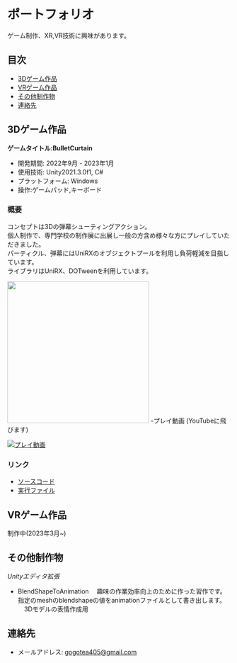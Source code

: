 # ポートフォリオ

ゲーム制作、XR,VR技術に興味があります。

## 目次

- [3Dゲーム作品](#3Dゲーム作品)
- [VRゲーム作品](#VRゲーム作品)
- [その他制作物](#その他制作物)
- [連絡先](#連絡先)

## 3Dゲーム作品

**ゲームタイトル:BulletCurtain**

- 開発期間: 2022年9月 - 2023年1月
- 使用技術: Unity2021.3.0f1, C#
- プラットフォーム: Windows
- 操作:ゲームパッド,キーボード


### 概要

コンセプトは3Dの弾幕シューティングアクション。  
個人制作で、専門学校の制作展に出展し一般の方含め様々な方にプレイしていただきました。  
パーティクル、弾幕にはUniRXのオブジェクトプールを利用し負荷軽減を目指しています。  
ライブラリはUniRX、DOTweenを利用しています。

<img src="https://user-images.githubusercontent.com/77870800/235052920-85d52312-76b0-4d45-b36a-f9fceb3acb26.png" width="320px">
-プレイ動画 (YouTubeに飛びます)

[![プレイ動画](https://user-images.githubusercontent.com/77870800/236733475-965175bb-c096-4fcf-9ac5-877628d6f66d.png)](https://youtu.be/_52kX6OfE8A)


### リンク

- [ソースコード](https://github.com/Tsujishogo/Portfolio/tree/main/BulletCurtain/%E3%82%BD%E3%83%BC%E3%82%B9%E3%82%B3%E3%83%BC%E3%83%89)
- [実行ファイル](https://github.com/Tsujishogo/Portfolio/tree/main/BulletCurtain/%E5%AE%9F%E8%A1%8C%E3%83%87%E3%83%BC%E3%82%BF)

## VRゲーム作品

制作中(2023年3月~)

## その他制作物

*Unityエディタ拡張*
- BlendShapeToAnimation 
　趣味の作業効率向上のために作った習作です。  
  指定のmeshのblendshapeの値をanimationファイルとして書き出します。  
　3Dモデルの表情作成用  

## 連絡先


- メールアドレス: gogotea405@gmail.com
